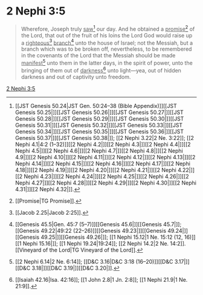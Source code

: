 # 2 Nephi 3:5

> Wherefore, Joseph truly <u>saw</u>[^a] our day. And he obtained a <u>promise</u>[^b] of the Lord, that out of the fruit of his loins the Lord God would raise up a <u>righteous</u>[^c] <u>branch</u>[^d] unto the house of Israel; not the Messiah, but a branch which was to be broken off, nevertheless, to be remembered in the covenants of the Lord that the Messiah should be made <u>manifest</u>[^e] unto them in the latter days, in the spirit of power, unto the bringing of them out of <u>darkness</u>[^f] unto light—yea, out of hidden darkness and out of captivity unto freedom.

[2 Nephi 3:5](https://www.churchofjesuschrist.org/study/scriptures/bofm/2-ne/3?lang=eng&id=p5#p5)


[^a]: [[JST Genesis 50.24|JST Gen. 50:24–38 (Bible Appendix)]][[JST Genesis 50.25|]][[JST Genesis 50.26|]][[JST Genesis 50.27|]][[JST Genesis 50.28|]][[JST Genesis 50.29|]][[JST Genesis 50.30|]][[JST Genesis 50.31|]][[JST Genesis 50.32|]][[JST Genesis 50.33|]][[JST Genesis 50.34|]][[JST Genesis 50.35|]][[JST Genesis 50.36|]][[JST Genesis 50.37|]][[JST Genesis 50.38|]]; [[2 Nephi 3.22|2 Ne. 3:22]]; [[2 Nephi 4.1|4:2 (1–32)]][[2 Nephi 4.2|]][[2 Nephi 4.3|]][[2 Nephi 4.4|]][[2 Nephi 4.5|]][[2 Nephi 4.6|]][[2 Nephi 4.7|]][[2 Nephi 4.8|]][[2 Nephi 4.9|]][[2 Nephi 4.10|]][[2 Nephi 4.11|]][[2 Nephi 4.12|]][[2 Nephi 4.13|]][[2 Nephi 4.14|]][[2 Nephi 4.15|]][[2 Nephi 4.16|]][[2 Nephi 4.17|]][[2 Nephi 4.18|]][[2 Nephi 4.19|]][[2 Nephi 4.20|]][[2 Nephi 4.21|]][[2 Nephi 4.22|]][[2 Nephi 4.23|]][[2 Nephi 4.24|]][[2 Nephi 4.25|]][[2 Nephi 4.26|]][[2 Nephi 4.27|]][[2 Nephi 4.28|]][[2 Nephi 4.29|]][[2 Nephi 4.30|]][[2 Nephi 4.31|]][[2 Nephi 4.32|]].  
[^b]: [[Promise|TG Promise]].  
[^c]: [[Jacob 2.25|Jacob 2:25]].  
[^d]: [[Genesis 45.5|Gen. 45:7 (5–7)]][[Genesis 45.6|]][[Genesis 45.7|]]; [[Genesis 49.22|49:22 (22–26)]][[Genesis 49.23|]][[Genesis 49.24|]][[Genesis 49.25|]][[Genesis 49.26|]]; [[1 Nephi 15.12|1 Ne. 15:12 (12, 16)]][[1 Nephi 15.16|]]; [[1 Nephi 19.24|19:24]]; [[2 Nephi 14.2|2 Ne. 14:2]]. [[Vineyard of the Lord|TG Vineyard of the Lord]].  
[^e]: [[2 Nephi 6.14|2 Ne. 6:14]]; [[D&C 3.16|D&C 3:18 (16–20)]][[D&C 3.17|]][[D&C 3.18|]][[D&C 3.19|]][[D&C 3.20|]].  
[^f]: [[Isaiah 42.16|Isa. 42:16]]; [[1 John 2.8|1 Jn. 2:8]]; [[1 Nephi 21.9|1 Ne. 21:9]].  
